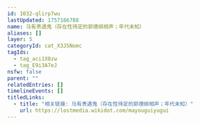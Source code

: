 ```yaml
---
id: 1032-qlirp7wu
lastUpdated: 1757166788
name: 马有贵遇鬼（存在性待定的郭德纲相声；年代未知）
aliases: []
layer: 5
categoryId: cat_X3JSNomc
tagIds:
  - tag_aci1X8zw
  - tag_E9i3A7eJ
nsfw: false
parent: ""
relatedEntries: []
timelineEvents: []
titledLinks:
  - title: "相关链接: 马有贵遇鬼（存在性待定的郭德纲相声；年代未知）"
    url: https://lostmedia.wikidot.com/mayouguiyugui
---
```



